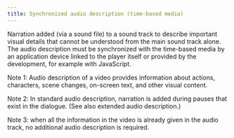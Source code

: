 ```yaml
---
title: Synchronized audio description (time-based media)
---
```


Narration added (via a sound file) to a sound track to describe important visual details that cannot be understood from the main sound track alone. The audio description must be synchronized with the time-based media by an application device linked to the player itself or provided by the development, for example with JavaScript.

Note 1: Audio description of a video provides information about actions, characters, scene changes, on-screen text, and other visual content.

Note 2: In standard audio description, narration is added during pauses that exist in the dialogue. (See also extended audio description.)

Note 3: when all the information in the video is already given in the audio track, no additional audio description is required.

